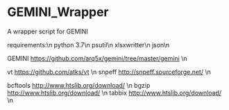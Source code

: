 # GEMINI_Wrapper
A wrapper script for GEMINI

requirements:\n
python 3.7\n
psutil\n
xlsxwritter\n
json\n

GEMINI      https://github.com/arq5x/gemini/tree/master/gemini \n

vt          https://github.com/atks/vt \n
snpeff      http://snpeff.sourceforge.net/ \n

bcftools    http://www.htslib.org/download/ \n
bgzip       http://www.htslib.org/download/ \n
tabbix      http://www.htslib.org/download/ \n
